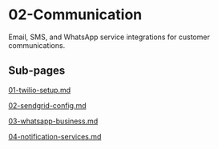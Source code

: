# 02-Communication

Email, SMS, and WhatsApp service integrations for customer communications.

## Sub-pages

[01-twilio-setup.md](02-Communication%2024bca879f68d815f8830eb78bd2875e2/01-twilio-setup%20md%2024bca879f68d81e894fdf5a29e2cbc9e.md)

[02-sendgrid-config.md](02-Communication%2024bca879f68d815f8830eb78bd2875e2/02-sendgrid-config%20md%2024bca879f68d81538df1ca8aa7eb74a8.md)

[03-whatsapp-business.md](02-Communication%2024bca879f68d815f8830eb78bd2875e2/03-whatsapp-business%20md%2024bca879f68d81238df2f7720171085a.md)

[04-notification-services.md](02-Communication%2024bca879f68d815f8830eb78bd2875e2/04-notification-services%20md%2024bca879f68d817995f0fa22b9bf2ad2.md)